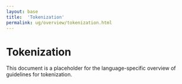 ```yaml
---
layout: base
title:  'Tokenization'
permalink: ug/overview/tokenization.html
---
```


# Tokenization

This document is a placeholder for the language-specific overview of
guidelines for tokenization.
